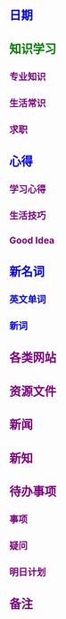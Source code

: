 ## <font color = blue>日期 

## <font color = green>知识学习
### <font color = purple>专业知识

### <font color = purple>生活常识

### <font color = purple>求职

## <font color = blue>心得
### <font color = purple>学习心得

### <font color = purple>生活技巧

### <font color = purple>Good Idea

## <font color = blue>新名词
### 英文单词

### 新词

## <font color = purple>各类网站

## <font color = purple>资源文件

## <font color = purple>新闻

## <font color = purple>新知

## <font color = purple>待办事项
### 事项

### 疑问

### 明日计划

## <font color = purple>备注 

<!--stackedit_data:
eyJoaXN0b3J5IjpbMjA0MTA5NDkyNCwtMTM1NjUwOTgzMiwxMz
AxODI4NzEwLDIxMzY3NTUxNzIsMTgxOTk5MzY4OSwxODM1MTQ0
OTUwXX0=
-->